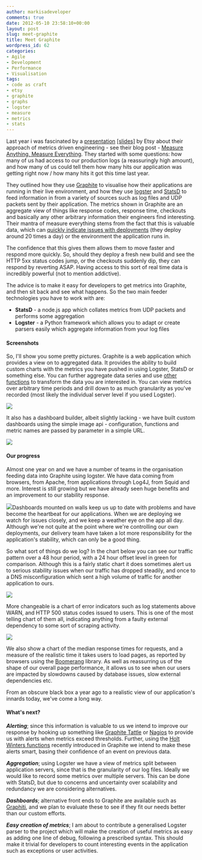 ```yaml
---
author: markisadeveloper
comments: true
date: 2012-05-10 23:58:10+00:00
layout: post
slug: meet-graphite
title: Meet Graphite
wordpress_id: 62
categories:
- Agile
- Development
- Performance
- Visualisation
tags:
- code as craft
- etsy
- graphite
- graphs
- logster
- measure
- metrics
- stats
---
```


Last year i was fascinated by a [presentation](http://velocityconf.com/velocity2011/public/schedule/detail/17776) [[slides]](http://www.slideshare.net/mikebrittain/metrics-driven-engineering-at-etsy) by Etsy about their approach of metrics driven engineering - see their blog post - [Measure Anything, Measure Everything](http://codeascraft.etsy.com/2011/02/15/measure-anything-measure-everything/). They started with some questions: how many of us had access to our production logs (a reassuringly high amount), and how many of us could tell them how many hits our application was getting right now / how many hits it got this time last year.

They outlined how they use [Graphite](http://graphite.wikidot.com/) to visualise how their applications are running in their live environment, and how they use [logster](https://github.com/etsy/logster) and [StatsD](https://github.com/etsy/statsd) to feed information in from a variety of sources such as log files and UDP packets sent by their application. The metrics shown in Graphite are an aggregate view of things like response codes, response time, checkouts and basically any other arbitrary information their engineers find interesting. Their mantra of measure everything stems from the fact that this is valuable data, which can [quickly indicate issues with deployments](http://codeascraft.etsy.com/2010/12/08/track-every-release/) (they deploy around 20 times a day) or the environment the application runs in.

The confidence that this gives them allows them to move faster and respond more quickly. So, should they deploy a fresh new build and see the HTTP 5xx status codes jump, or the checkouts suddenly dip, they can respond by reverting ASAP. Having access to this sort of real time data is incredibly powerful (not to mention addictive).

The advice is to make it easy for developers to get metrics into Graphite, and then sit back and see what happens. So the two main feeder technologies you have to work with are:

* **StatsD** - a node.js app which collates metrics from UDP packets and performs some aggregation
* **Logster** - a Python framework which allows you to adapt or create parsers easily which aggregate information from your log files

#### Screenshots

So, I'll show you some pretty pictures. Graphite is a web application which provides a view on to aggregated data. It provides the ability to build custom charts with the metrics you have pushed in using Logster, StatsD or something else. You can further aggregate data series and use [other functions](http://graphite.readthedocs.org/en/1.0/functions.html) to transform the data you are interested in. You can view metrics over arbitrary time periods and drill down to as much granularity as you've recorded (most likely the individual server level if you used Logster).

![](http://graphite.wikidot.com/local--files/screen-shots/graphite_fullscreen_800.png)

It also has a dashboard builder, albeit slightly lacking - we have built custom dashboards using the simple image api - configuration, functions and metric names are passed by parameter in a simple URL.


![](http://graphite.wikidot.com/local--files/screen-shots/graphite_cli_800.png)

#### Our progress

Almost one year on and we have a number of teams in the organisation feeding data into Graphite using logster. We have data coming from browsers, from Apache, from applications through Log4J, from Squid and more. Interest is still growing but we have already seen huge benefits and an improvement to our stability response.

[![](http://markisadeveloper.files.wordpress.com/2012/05/dashboard.png)](http://markisadeveloper.files.wordpress.com/2012/05/dashboard.png)Dashboards mounted on walls keep us up to date with problems and have become the heartbeat for our applications. When we are deploying we watch for issues closely, and we keep a weather eye on the app all day. Although we're not quite at the point where we're controlling our own deployments, our delivery team have taken a lot more responsibility for the application's stability, which can only be a good thing.

So what sort of things do we log? In the chart below you can see our traffic pattern over a 48 hour period, with a 24 hour offset level in green for comparison. Although this is a fairly static chart it does sometimes alert us to serious stability issues when our traffic has dropped steadily, and once to a DNS misconfiguration which sent a high volume of traffic for another application to ours.

[![](http://markisadeveloper.files.wordpress.com/2012/05/traffic.png)](http://markisadeveloper.files.wordpress.com/2012/05/traffic.png)

More changeable is a chart of error indicators such as log statements above WARN, and HTTP 500 status codes issued to users. This is one of the most telling chart of them all, indicating anything from a faulty external dependency to some sort of scraping activity.

[![](http://markisadeveloper.files.wordpress.com/2012/05/errors.png)](http://markisadeveloper.files.wordpress.com/2012/05/errors.png)

We also show a chart of the median response times for requests, and a measure of the realistic time it takes users to load pages, as reported by browsers using the [Boomerang](http://yahoo.github.com/boomerang/doc/) library. As well as reassurring us of the shape of our overall page performance, it allows us to see when our users are impacted by slowdowns caused by database issues, slow external dependencies etc.

From an obscure black box a year ago to a realistic view of our application's innards today, we've come a long way.


#### What's next?


_**Alerting**_; since this information is valuable to us we intend to improve our response by hooking up something like [Graphite Tattle](https://github.com/wayfair/Graphite-Tattle) or [Nagios](http://www.nagios.org/) to provide us with alerts when metrics exceed thresholds. Further, using the [Holt Winters functions](http://graphite.readthedocs.org/en/1.0/functions.html#graphite.render.functions.holtWintersAberration) recently introduced in Graphite we intend to make these alerts smart, basing their confidence of an event on previous data.

_**Aggregation**_; using Logster we have a view of metrics split between application servers, since that is the granularity of our log files. Ideally we would like to record some metrics over multiple servers. This can be done with StatsD, but due to concerns and uncertainty over scalability and redundancy we are considering alternatives.

_**Dashboards**_; alternative front ends to Graphite are available such as [Graphiti](https://github.com/paperlesspost/graphiti), and we plan to evaluate these to see if they fit our needs better than our custom efforts.

_**Easy creation of metrics**_; I am about to contribute a generalised Logster parser to the project which will make the creation of useful metrics as easy as adding one line of debug, following a prescribed syntax. This should make it trivial for developers to count interesting events in the application such as exceptions or user activities.
